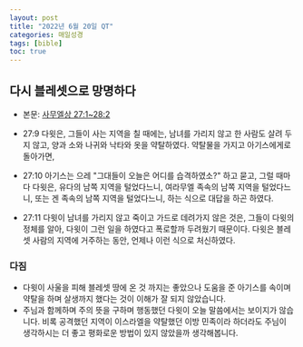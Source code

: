 ```yaml
---
layout: post
title: "2022년 6월 20일 QT"
categories: 매일성경
tags: [bible]
toc: true
---
```


## 다시 블레셋으로 망명하다
- 본문: [사무엘상 27:1~28:2](https://www.bskorea.or.kr/bible/korbibReadpage.php?version=SAENEW&book=1sa&chap=27&sec=1&cVersion=&fontSize=15px&fontWeight=normal)

- 27:9 다윗은, 그들이 사는 지역을 칠 때에는, 남녀를 가리지 않고 한 사람도 살려 두지 않고, 양과 소와 나귀와 낙타와 옷을 약탈하였다. 약탈물을 가지고 아기스에게로 돌아가면,
- 27:10 아기스는 으레 "그대들이 오늘은 어디를 습격하였소?" 하고 묻고, 그럴 때마다 다윗은, 유다의 남쪽 지역을 털었다느니, 여라무엘 족속의 남쪽 지역을 털었다느니, 또는 겐 족속의 남쪽 지역을 털었다느니, 하는 식으로 대답을 하곤 하였다.
- 27:11 다윗이 남녀를 가리지 않고 죽이고 가드로 데려가지 않은 것은, 그들이 다윗의 정체를 알아, 다윗이 그런 일을 하였다고 폭로할까 두려웠기 때문이다. 다윗은 블레셋 사람의 지역에 거주하는 동안, 언제나 이런 식으로 처신하였다.

### 다짐
- 다윗이 사울을 피해 블레셋 땅에 온 것 까지는 좋았으나 도움을 준 아기스를 속이며 약탈을 하며 살생까지 했다는 것이 이해가 잘 되지 않았습니다.
- 주님과 함께하며 주의 뜻을 구하며 행동했던 다윗이 오늘 말씀에서는 보이지가 않습니다. 비록 공격했던 지역이 이스라엘을 약탈했던 이방 민족이라 하더라도 주님이 생각하시는 더 좋고 평화로운 방법이 있지 않았을까 생각해봅니다.
